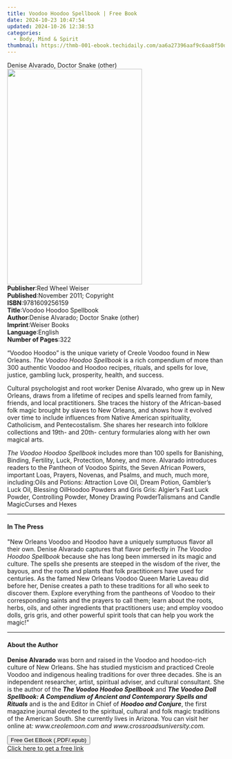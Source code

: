 ```yaml
---
title: Voodoo Hoodoo Spellbook | Free Book
date: 2024-10-23 10:47:54
updated: 2024-10-26 12:38:53
categories:
  - Body, Mind & Spirit
thumbnail: https://thmb-001-ebook.techidaily.com/aa6a27396aaf9c6aa8f50d95046c2f8c1382035eb9cc27847dfc94831739de2d.jpg
---
```

<main id="book-container">
  <div class="flex flex-col">
    <div class="book-brief flex-1 py-6 px-4 sm:p-6 md:py-10 md:px-8">
      <!-- brief-->
      <div class="book-brief-main">Denise Alvarado, Doctor Snake (other)</div>
    </div>
    <div
      class="book-meta-info flex-1 grid gap-4 col-start-1 col-end-3 row-start-1 sm:mb-6 sm:grid-cols-4 lg:gap-6 lg:col-start-2 lg:row-end-6 lg:row-span-6 lg:mb-0"
    >
      <div
        class="book-meta-info-left place-content-center mt-4 p-4 text-sm leading-6 col-start-2 col-span-2 dark:text-slate-400"
      >
        <img
          class="w-full h-500 object-cover rounded-lg sm:h-255 sm:col-span-2 lg:col-span-full"
          src="https://img-001-ebook.techidaily.com/4c98c26ed0e185742b1861408037455459e8f3437243b35140b8f345f3507d55.jpg"
          alt=""
          width="312"
          height="500"
        />
      </div>
      <div
        class="book-meta-info-right mt-2 col-start-1 row-start-2 col-span-3 self-center"
      >
        <!-- meta data  -->
        <div class="flex flex-col px-4 md:px-8">
          <div class="flex-1">
            <strong>Publisher</strong>:<span class="px-2"
              >Red Wheel Weiser</span
            >
          </div>
          <div class="flex-1">
            <strong>Published</strong>:<span class="px-2"
              >November 2011; Copyright</span
            >
          </div>
          <div class="flex-1">
            <strong>ISBN</strong>:<span class="px-2">9781609256159</span>
          </div>
          <div class="flex-1">
            <strong>Title</strong>:<span class="px-2"
              >Voodoo Hoodoo Spellbook</span
            >
          </div>
          <div class="flex-1">
            <strong>Author</strong>:<span class="px-2"
              >Denise Alvarado; Doctor Snake (other)</span
            >
          </div>
          <div class="flex-1">
            <strong>Imprint</strong>:<span class="px-2">Weiser Books</span>
          </div>
          <div class="flex-1">
            <strong>Language</strong>:<span class="px-2">English</span>
          </div>
          <div class="flex-1">
            <strong>Number of Pages</strong>:<span class="px-2">322</span>
          </div>
        </div>
      </div>
    </div>
    <div class="book-description flex-1 py-6 px-4 sm:p-6 md:py-10 md:px-8">
      <div class="book-description-main">
        <div accordion-content="" id="description">
          <p>
            “Voodoo Hoodoo” is the unique variety of Creole Voodoo found in New
            Orleans. <i>The Voodoo Hoodoo Spellbook</i> is a rich compendium of
            more than 300 authentic Voodoo and Hoodoo recipes, rituals, and
            spells for love, justice, gambling luck, prosperity, health, and
            success.
          </p>
          <p>
            Cultural psychologist and root worker Denise Alvarado, who grew up
            in New Orleans, draws from a lifetime of recipes and spells learned
            from family, friends, and local practitioners. She traces the
            history of the African-based folk magic brought by slaves to New
            Orleans, and shows how it evolved over time to include influences
            from Native American spirituality, Catholicism, and Pentecostalism.
            She shares her research into folklore collections and 19th- and
            20th- century formularies along with her own magical arts.
          </p>
          <p>
            <i>The Voodoo Hoodoo Spellbook</i> includes more than 100 spells for
            Banishing, Binding, Fertility, Luck, Protection, Money, and more.
            Alvarado introduces readers to the Pantheon of Voodoo Spirits, the
            Seven African Powers, important Loas, Prayers, Novenas, and Psalms,
            and much, much more, including:Oils and Potions: Attraction Love
            Oil, Dream Potion, Gambler’s Luck Oil, Blessing OilHoodoo Powders
            and Gris Gris: Algier’s Fast Luck Powder, Controlling Powder, Money
            Drawing PowderTalismans and Candle MagicCurses and Hexes
          </p>
        </div>
        <div class="accordion-fader"></div>
      </div>
    </div>
    <div class="book-excerpts flex-1 py-6 px-4 sm:p-6 md:py-10 md:px-8">
      <!-- excerpts-->
      <div class="book-excerpts-main">
        <hr />
        <h4 class="placeholder placeholder-heading">
          <span>In The Press</span>
        </h4>
        <p>
          "New Orleans Voodoo and Hoodoo have a uniquely sumptuous flavor all
          their own. Denise Alvarado captures that flavor perfectly in
          <i>The Voodoo Hoodoo Spellbook</i> because she has long been immersed
          in its magic and culture. The spells she presents are steeped in the
          wisdom of the river, the bayous, and the roots and plants that folk
          practitioners have used for centuries. As the famed New Orleans Voodoo
          Queen Marie Laveau did before her, Denise creates a path to these
          traditions for all who seek to discover them. Explore everything from
          the pantheons of Voodoo to their corresponding saints and the prayers
          to call them; learn about the roots, herbs, oils, and other
          ingredients that practitioners use; and employ voodoo dolls, gris
          gris, and other powerful spirit tools that can help you work the
          magic!"
        </p>
      </div>
    </div>
    <div class="book-about-author flex-1 py-6 px-4 sm:p-6 md:py-10 md:px-8">
      <!-- about author-->
      <div class="book-main-author-main">
        <hr />
        <h4 class="placeholder placeholder-heading">
          <span>About the Author</span>
        </h4>
        <p>
          <b>Denise Alvarado</b>&nbsp;was born and raised in the Voodoo and
          hoodoo-rich culture of New Orleans. She has studied mysticism and
          practiced Creole Voodoo and indigenous healing traditions for over
          three decades. She is an independent researcher, artist, spiritual
          adviser, and cultural consultant. She is the author of the&nbsp;<b
            ><i>The Voodoo Hoodoo Spellbook</i></b
          >&nbsp;and&nbsp;<i
            ><b
              >The Voodoo Doll Spellbook: A Compendium of Ancient and
              Contemporary Spells and Rituals</b
            ></i
          >&nbsp;and is the and Editor in Chief of&nbsp;<b
            ><i>Hoodoo and Conjure</i></b
          >, the first magazine journal devoted to the spiritual, cultural and
          folk magic traditions of the American South. She currently lives in
          Arizona. You can visit her online at<i
            >:&nbsp;<span>www.creolemoon.com</span>&nbsp;and&nbsp;<span>www.crossroadsuniversity.com</span>.</i
          >
        </p>
      </div>
    </div>
    <div class="book-free-get flex-1 py-6 px-4 sm:p-6 md:py-10 md:px-8">
      <button
        id="btn-free-get"
        class="bg-blue-500 hover:bg-blue-700 text-white font-bold py-2 px-4 rounded"
      >
        Free Get EBook (.PDF/.epub)
      </button>
      <div id="countdown-display" class="px-2 text-lg mt-2"></div>
      <a
        id="free-link"
        class="hidden bg-blue-500 hover:bg-blue-700 text-white font-bold py-2 px-4 rounded"
        href="https://www.ebooks.com/en-us/book/1144830/voodoo-hoodoo-spellbook/denise-alvarado/"
        target="_blank"
        >Click here to get a free link</a
      >
    </div>
    <script>
      let countdownTime = 0;
      let countdownInterval = null;
      document
        .getElementById('btn-free-get')
        .addEventListener('click', startCountdown);
      function startCountdown() {
        countdownTime = new Date().getTime() + 60000 * 3;
        countdownInterval = setInterval(updateCountdown, 1000);
        document.getElementById('btn-free-get').disabled = true;
        document
          .getElementById('btn-free-get')
          .classList.add('bg-gray-500', 'cursor-not-allowed');
      }
      function updateCountdown() {
        let currentTime = new Date().getTime();
        let timeLeft = countdownTime - currentTime;
        let secondsLeft = Math.floor(timeLeft / 1000);
        document.getElementById('countdown-display').innerHTML =
          `Remaining time: ${secondsLeft} seconds.`;
        if (secondsLeft <= 0) {
          clearInterval(countdownInterval);
          document.getElementById('btn-free-get').classList.add('hidden');
          document.getElementById('free-link').classList.remove('hidden');
          document.getElementById('countdown-display').innerHTML = '';
        }
      }
    </script>
  </div>
</main>
